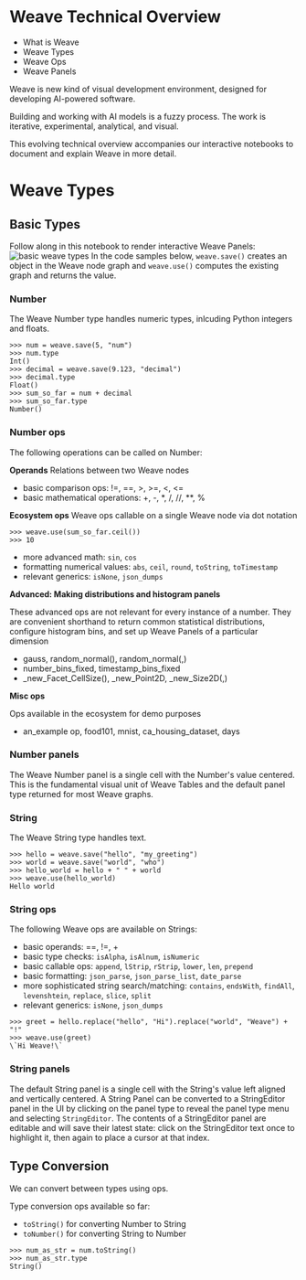 # Weave Technical Overview

- What is Weave
- Weave Types
- Weave Ops
- Weave Panels


Weave is new kind of visual development environment, designed for developing AI-powered software.

Building and working with AI models is a fuzzy process. The work is iterative, experimental, analytical, and visual.

This evolving technical overview accompanies our interactive notebooks to document and explain Weave in more detail.


# Weave Types

## Basic Types

Follow along in this notebook to render interactive Weave Panels: ![basic weave types](../examples/experimental/skip_test/basic_weave_types.ipynb)
In the code samples below, `weave.save()` creates an object in the Weave node graph and `weave.use()` computes the existing graph and returns the value.

### Number

The Weave Number type handles numeric types, inlcuding Python integers and floats. 

```
>>> num = weave.save(5, "num")
>>> num.type
Int()
>>> decimal = weave.save(9.123, "decimal")
>>> decimal.type
Float()
>>> sum_so_far = num + decimal
>>> sum_so_far.type
Number()
```

### Number ops

The following operations can be called on Number:

**Operands**
Relations between two Weave nodes

- basic comparison ops: !=, ==, >, >=, <, <=
- basic mathematical operations: +, -, \*, /, //, \*\*, %

**Ecosystem ops**
Weave ops callable on a single Weave node via dot notation

```
>>> weave.use(sum_so_far.ceil())
>>> 10
```

* more advanced math: `sin`, `cos`
* formatting numerical values: `abs`, `ceil`, `round`, `toString`, `toTimestamp`
* relevant generics: `isNone`, `json_dumps`

**Advanced: Making distributions and histogram panels**

These advanced ops are not relevant for every instance of a number. They are convenient shorthand to return common
statistical distributions, configure histogram bins, and set up Weave Panels of a particular dimension

* gauss, random_normal(), random_normal(,)
* number_bins_fixed, timestamp_bins_fixed
* \_new_Facet_CellSize(), \_new_Point2D, \_new_Size2D(,)

**Misc ops**

Ops available in the ecosystem for demo purposes
* an_example op, food101, mnist, ca_housing_dataset, days

### Number panels

The Weave Number panel is a single cell with the Number's value centered. This is the fundamental visual unit of Weave Tables and the default
panel type returned for most Weave graphs.

### String

The Weave String type handles text.

```
>>> hello = weave.save("hello", "my_greeting")
>>> world = weave.save("world", "who")
>>> hello_world = hello + " " + world
>>> weave.use(hello_world)
Hello world
```

### String ops

The following Weave ops are available on Strings:

* basic operands: ==, !=, +
* basic type checks: `isAlpha`, `isAlnum`, `isNumeric`
* basic callable ops: `append`, `lStrip`, `rStrip`, `lower`, `len`, `prepend`
* basic formatting:  `json_parse`, `json_parse_list`, `date_parse`
* more sophisticated string search/matching: `contains`, `endsWith`, `findAll`, `levenshtein`, `replace`, `slice`, `split`
* relevant generics: `isNone`, `json_dumps`

```
>>> greet = hello.replace("hello", "Hi").replace("world", "Weave") + "!"
>>> weave.use(greet)
\`Hi Weave!\`
```

### String panels

The default String panel is a single cell with the String's value left aligned and vertically centered. A String Panel can be converted to a
StringEditor panel in the UI by clicking on the panel type to reveal the panel type menu and selecting `StringEditor`. The contents of a 
StringEditor panel are editable and will save their latest state: click on the StringEditor text once to highlight it, then again to place a cursor
at that index.

## Type Conversion

We can convert between types using ops.

Type conversion ops available so far:

* `toString()` for converting Number to String
* `toNumber()` for converting String to Number

```
>>> num_as_str = num.toString()
>>> num_as_str.type
String()


